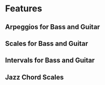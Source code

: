 # Features

## Arpeggios for Bass and Guitar

## Scales for Bass and Guitar

## Intervals for Bass and Guitar

## Jazz Chord Scales
